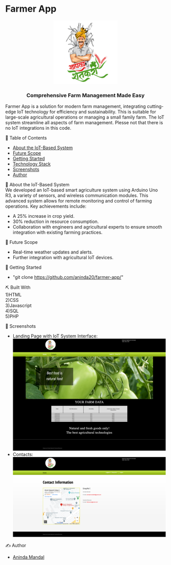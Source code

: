 # Farmer App
<p align="center">
  <a href="" rel="noopener">
 <img width="200" alt="Farmer App Logo" src="https://github.com/aninda20/farmer-app/blob/main/images/logo.png">
</a>
</p>

<h3 align="center"> Comprehensive Farm Management Made Easy
    <br> 
</h3>

<p> Farmer App is a solution for modern farm management, integrating cutting-edge IoT technology for efficiency and sustainability. This is suitable for large-scale agricultural operations or managing a small family farm. The IoT system streamline all aspects of farm management. Plesse not that there is no IoT integrations in this code.</p>

📝 Table of Contents

- [About the IoT-Based System](#iot_system)
- [Future Scope](#future_scope)
- [Getting Started](#getting_started)
- [Technology Stack](#tech_stack)
- [Screenshots](#screenshots)
- [Author](#authors)

🌾 About the IoT-Based System <a name = "iot_system"></a>
</br>We developed an IoT-based smart agriculture system using Arduino Uno R3, a variety of sensors, and wireless communication modules. This advanced system allows for remote monitoring and control of farming operations. Key achievements include:
- A 25% increase in crop yield.
- 30% reduction in resource consumption.
- Collaboration with engineers and agricultural experts to ensure smooth integration with existing farming practices.

🚀 Future Scope <a name = "future_scope"></a>
- Real-time weather updates and alerts.
- Further integration with agricultural IoT devices.

🏁 Getting Started <a name = "getting_started"></a>
- "git clone https://github.com/aninda20/farmer-app/"

⛏️ Built With </br> <a name = "tech_stack"></a>
1)HTML </br>
2)CSS </br>
3)Javascript </br>
4)SQL </br>
5)PHP </br>

🤳 Screenshots <a name = "screenshots"></a>
- Landing Page with IoT System Interface: ![ss1](https://github.com/aninda20/farmer-app/blob/main/images/Screenshot%20-%201.png)
- Contacts: ![ss2](https://github.com/aninda20/farmer-app/blob/main/images/Screenshot%20-%202.png)

✍️ Author <a name = "authors"></a>
- [Aninda Mandal](https://github.com/aninda20)
